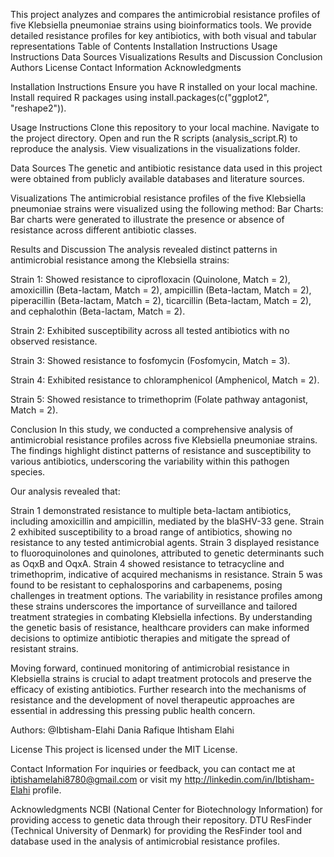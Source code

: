 This project analyzes and compares the antimicrobial resistance profiles of five Klebsiella pneumoniae strains using bioinformatics tools. We provide detailed resistance profiles for key antibiotics, with both visual and tabular representations
Table of Contents
Installation Instructions
Usage Instructions
Data Sources
Visualizations
Results and Discussion
Conclusion
Authors
License
Contact Information
Acknowledgments

Installation Instructions
Ensure you have R installed on your local machine.
Install required R packages using install.packages(c("ggplot2", "reshape2")).

Usage Instructions
Clone this repository to your local machine.
Navigate to the project directory.
Open and run the R scripts (analysis_script.R) to reproduce the analysis.
View visualizations in the visualizations folder.

Data Sources
The genetic and antibiotic resistance data used in this project were obtained from publicly available databases and literature sources. 

Visualizations
The antimicrobial resistance profiles of the five Klebsiella pneumoniae strains were visualized using the following method:
Bar Charts: Bar charts were generated to illustrate the presence or absence of resistance across different antibiotic classes.

Results and Discussion
The analysis revealed distinct patterns in antimicrobial resistance among the Klebsiella strains:

Strain 1: Showed resistance to ciprofloxacin (Quinolone, Match = 2), amoxicillin (Beta-lactam, Match = 2), ampicillin (Beta-lactam, Match = 2), piperacillin (Beta-lactam, Match = 2), ticarcillin (Beta-lactam, Match = 2), and cephalothin (Beta-lactam, Match = 2).

Strain 2: Exhibited susceptibility across all tested antibiotics with no observed resistance.

Strain 3: Showed resistance to fosfomycin (Fosfomycin, Match = 3).

Strain 4: Exhibited resistance to chloramphenicol (Amphenicol, Match = 2).

Strain 5: Showed resistance to trimethoprim (Folate pathway antagonist, Match = 2).

Conclusion
In this study, we conducted a comprehensive analysis of antimicrobial resistance profiles across five Klebsiella pneumoniae strains. The findings highlight distinct patterns of resistance and susceptibility to various antibiotics, underscoring the variability within this pathogen species.

Our analysis revealed that:

Strain 1 demonstrated resistance to multiple beta-lactam antibiotics, including amoxicillin and ampicillin, mediated by the blaSHV-33 gene.
Strain 2 exhibited susceptibility to a broad range of antibiotics, showing no resistance to any tested antimicrobial agents.
Strain 3 displayed resistance to fluoroquinolones and quinolones, attributed to genetic determinants such as OqxB and OqxA.
Strain 4 showed resistance to tetracycline and trimethoprim, indicative of acquired mechanisms in resistance.
Strain 5 was found to be resistant to cephalosporins and carbapenems, posing challenges in treatment options.
The variability in resistance profiles among these strains underscores the importance of surveillance and tailored treatment strategies in combating Klebsiella infections. By understanding the genetic basis of resistance, healthcare providers can make informed decisions to optimize antibiotic therapies and mitigate the spread of resistant strains.

Moving forward, continued monitoring of antimicrobial resistance in Klebsiella strains is crucial to adapt treatment protocols and preserve the efficacy of existing antibiotics. Further research into the mechanisms of resistance and the development of novel therapeutic approaches are essential in addressing this pressing public health concern.

Authors:
@Ibtisham-Elahi
Dania Rafique 
Ihtisham Elahi

License
This project is licensed under the MIT License.

Contact Information
For inquiries or feedback, you can contact me at ibtishamelahi8780@gmail.com or visit my http://linkedin.com/in/Ibtisham-Elahi profile.

Acknowledgments
NCBI (National Center for Biotechnology Information) for providing access to genetic data through their repository.
DTU ResFinder (Technical University of Denmark) for providing the ResFinder tool and database used in the analysis of antimicrobial resistance profiles.